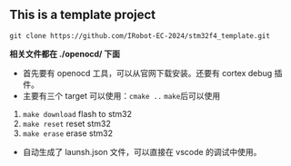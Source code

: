 ## This is a template project

`git clone https://github.com/IRobot-EC-2024/stm32f4_template.git`

**相关文件都在 ./openocd/ 下面**

- 首先要有 openocd 工具，可以从官网下载安装。还要有 cortex debug 插件。
- 主要有三个 target 可以使用：`cmake ..` `make`后可以使用

1. `make download` flash to stm32
2. `make reset` reset stm32
3. `make erase` erase stm32

- 自动生成了 launsh.json 文件，可以直接在 vscode 的调试中使用。
